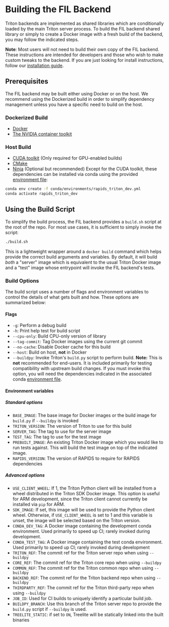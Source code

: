 <!--
# Copyright (c) 2022, NVIDIA CORPORATION. All rights reserved.
#
# Redistribution and use in source and binary forms, with or without
# modification, are permitted provided that the following conditions
# are met:
#  * Redistributions of source code must retain the above copyright
#    notice, this list of conditions and the following disclaimer.
#  * Redistributions in binary form must reproduce the above copyright
#    notice, this list of conditions and the following disclaimer in the
#    documentation and/or other materials provided with the distribution.
#  * Neither the name of NVIDIA CORPORATION nor the names of its
#    contributors may be used to endorse or promote products derived
#    from this software without specific prior written permission.
#
# THIS SOFTWARE IS PROVIDED BY THE COPYRIGHT HOLDERS ``AS IS'' AND ANY
# EXPRESS OR IMPLIED WARRANTIES, INCLUDING, BUT NOT LIMITED TO, THE
# IMPLIED WARRANTIES OF MERCHANTABILITY AND FITNESS FOR A PARTICULAR
# PURPOSE ARE DISCLAIMED.  IN NO EVENT SHALL THE COPYRIGHT OWNER OR
# CONTRIBUTORS BE LIABLE FOR ANY DIRECT, INDIRECT, INCIDENTAL, SPECIAL,
# EXEMPLARY, OR CONSEQUENTIAL DAMAGES (INCLUDING, BUT NOT LIMITED TO,
# PROCUREMENT OF SUBSTITUTE GOODS OR SERVICES; LOSS OF USE, DATA, OR
# PROFITS; OR BUSINESS INTERRUPTION) HOWEVER CAUSED AND ON ANY THEORY
# OF LIABILITY, WHETHER IN CONTRACT, STRICT LIABILITY, OR TORT
# (INCLUDING NEGLIGENCE OR OTHERWISE) ARISING IN ANY WAY OUT OF THE USE
# OF THIS SOFTWARE, EVEN IF ADVISED OF THE POSSIBILITY OF SUCH DAMAGE.
-->

# Building the FIL Backend
Triton backends are implemented as shared libraries which are conditionally
loaded by the main Triton server process. To build the FIL backend shared
library or simply to create a Docker image with a fresh build of the backend,
you may follow the indicated steps.

**Note**: Most users will not need to build their own copy of the FIL backend.
These instructions are intended for developers and those who wish to make
custom tweaks to the backend. If you are just looking for install instructions,
follow our [installation guide](docs/install.md).

## Prerequisites
The FIL backend may be built either using Docker or on the host. We
recommend using the Dockerized build in order to simplify dependency management
unless you have a specific need to build on the host.

### Dockerized Build
- [Docker](https://docs.docker.com/get-docker/)
- [The NVIDIA container toolkit](https://docs.nvidia.com/datacenter/cloud-native/container-toolkit/install-guide.html#docker)

### Host Build
- [CUDA toolkit](https://docs.nvidia.com/datacenter/cloud-native/container-toolkit/install-guide.html#docker) (Only required for GPU-enabled builds)
- [CMake](https://cmake.org/install/)
- [Ninja](https://ninja-build.org/) (Optional but recommended)
Except for the CUDA toolkit, these dependencies can be installed via conda using the provided
[environment
file](https://github.com/triton-inference-server/fil_backend/blob/main/conda/environments/rapids_triton_dev.yml):

```bash
conda env create -f conda/environments/rapids_triton_dev.yml
conda activate rapids_triton_dev
```


## Using the Build Script
To simplify the build process, the FIL backend provides a `build.sh` script at
the root of the repo. For most use cases, it is sufficient to simply
invoke the script:

```bash
./build.sh
```

This is a lightweight wrapper around a `docker build` command which helps
provide the correct build arguments and variables. By default, it will build
*both* a "server" image which is equivalent to the usual Triton Docker image
and a "test" image whose entrypoint will invoke the FIL backend's tests.

### Build Options
The build script uses a number of flags and environment variables to
control the details of what gets built and how. These options are
summarized below:

#### Flags
- `-g`: Perform a debug build
- `-h`: Print help test for build script
- `--cpu-only`: Build CPU-only version of library
- `--tag-commit`: Tag Docker images using the current git commit
- `--no-cache`: Disable Docker cache for this build
- `--host`: Build on host, **not** in Docker
- `--buildpy`: Invoke Triton's `build.py` script to perform build.
  **Note:** This is **not** recommended for end-users. It is included
  primarily for testing compatibility with upstream build changes. If you must
  invoke this option, you will need the dependencies indicated in the
  associated conda [environment file](https://github.com/triton-inference-server/fil_backend/blob/main/conda/environments/buildpy.yml).

#### Environment variables
##### Standard options
- `BASE_IMAGE`: The base image for Docker images or the build image for
  `build.py` if `--buildpy` is invoked
- `TRITON_VERSION`: The version of Triton to use for this build
- `SERVER_TAG`: The tag to use for the server image
- `TEST_TAG`: The tag to use for the test image
- `PREBUILT_IMAGE`: An existing Triton Docker image which you would like to
  run tests against. This will build the test image on top of the indicated
  image.
- `RAPIDS_VERSION`: The version of RAPIDS to require for RAPIDS
  dependencies
##### Advanced options
- `USE_CLIENT_WHEEL`: If 1, the Triton Python client will be
  installed from a wheel distributed in the Triton SDK Docker image. This
  option is useful for ARM development, since the Triton client cannot
  currently be installed via `pip` for ARM.
- `SDK_IMAGE`: If set, this image will be used to provide the
  Python client wheel. Otherwise, if `USE_CLIENT_WHEEL` is set to 1 and this
  variable is unset, the image will be selected based on the Triton
  version.
- `CONDA_DEV_TAG`: A Docker image containing the development conda
  environment. Used primarily to speed up CI; rarely invoked during
  development.
- `CONDA_TEST_TAG`: A Docker image containing the test conda
  environment. Used primarily to speed up CI; rarely invoked during development
- `TRITON_REF`: The commit ref for the Triton server repo when using
  `--buildpy`
- `CORE_REF`: The commit ref for the Triton core repo when using
  `--buildpy`
- `COMMON_REF`: The commit ref for the Triton common repo when using
  `--buildpy`
- `BACKEND_REF`: The commit ref for the Triton backend repo when using
  `--buildpy`
- `THIRDPARTY_REF`: The commit ref for the Triton third-party repo when using
  `--buildpy`
- `JOB_ID`: Used for CI builds to uniquely identify a particular
  build job.
- `BUILDPY_BRANCH`: Use this branch of the Triton server repo to
  provide the `build.py` script if `--buildpy` is used.
- `TREELITE_STATIC`: if set to `ON`, Treelite will be statically linked into the built binaries
